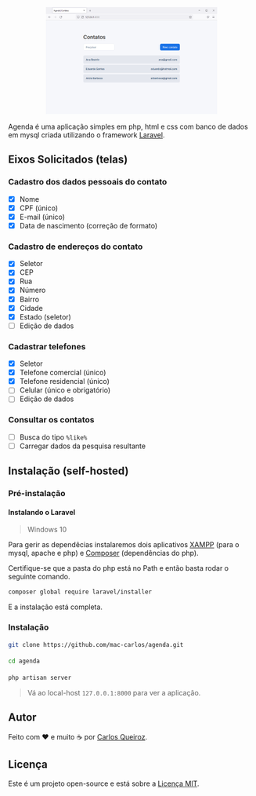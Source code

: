 <p style="text-align:center">
    <img src="assets/image.png" width="350px">
</p>

Agenda é uma aplicação simples em php, html e css com banco de dados em mysql criada utilizando o framework [Laravel](https://laravel.com/).

## Eixos Solicitados (telas)

### Cadastro dos dados pessoais do contato

- [x] Nome
- [x] CPF (único)
- [x] E-mail (único)
- [x] Data de nascimento (correção de formato)

### Cadastro de endereços do contato

- [x] Seletor
- [x] CEP
- [x] Rua
- [x] Número
- [x] Bairro
- [x] Cidade
- [x] Estado (seletor)
- [ ] Edição de dados

### Cadastrar telefones

- [x] Seletor
- [x] Telefone comercial (único)
- [x] Telefone residencial (único)
- [ ] Celular (único e obrigatório)
- [ ] Edição de dados

### Consultar os contatos

- [ ] Busca do tipo ```​%like%```
- [ ] Carregar dados da pesquisa resultante

## Instalação (self-hosted)

### Pré-instalação

#### Instalando o Laravel

> Windows 10

Para gerir as dependêcias instalaremos dois aplicativos [XAMPP](https://www.apachefriends.org/pt_br/index.html) (para o mysql, apache e php) e [Composer](https://getcomposer.org/) (dependências do php).

Certifique-se que a pasta do php está no Path e então basta rodar o seguinte comando.

```bash
composer global require laravel/installer
```

E a instalação está completa.

### Instalação

```bash
git clone https://github.com/mac-carlos/agenda.git

cd agenda

php artisan server
```

> Vá ao local-host ```127.0.0.1:8000``` para ver a aplicação.

## Autor

Feito com ❤️  e muito ☕  por [Carlos Queiroz](https://mac-carlos.github.io/).

## Licença 

Este é um projeto open-source e está sobre a [Licença MIT](LICENSE). 
